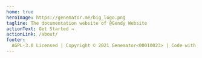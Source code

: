```yaml
---
home: true
heroImage: https://genemator.me/big_logo.png
tagline: The documentation website of @Gendy Website
actionText: Get Started →
actionLink: /about/
footer:
  AGPL-3.0 Licensed | Copyright © 2021 Genemator<00010023> | Code with ❤️ via ⌨️
---
```

